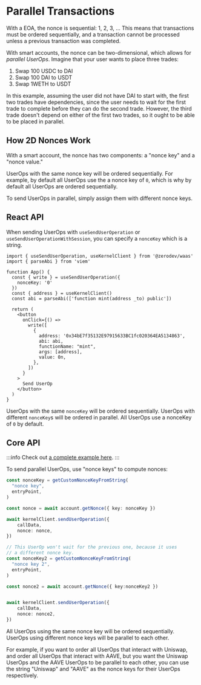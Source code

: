 # Parallel Transactions

With a EOA, the nonce is sequential: 1, 2, 3, ...  This means that transactions must be ordered sequentially, and a transaction cannot be processed unless a previous transaction was completed.

With smart accounts, the nonce can be two-dimensional, which allows for *parallel UserOps*.  Imagine that your user wants to place three trades:

1. Swap 100 USDC to DAI
2. Swap 100 DAI to USDT
3. Swap 1WETH to USDT

In this example, assuming the user did not have DAI to start with, the first two trades have dependencies, since the user needs to wait for the first trade to complete before they can do the second trade.  However, the third trade doesn't depend on either of the first two trades, so it ought to be able to be placed in parallel.

## How 2D Nonces Work

With a smart account, the nonce has two components: a "nonce key" and a "nonce value."

UserOps with the same nonce key will be ordered sequentially.  For example, by default all UserOps use the a nonce key of `0`, which is why by default all UserOps are ordered sequentially.

To send UserOps in parallel, simply assign them with different nonce keys.

## React API

When sending UserOps with `useSendUserOperation` or `useSendUserOperationWithSession`, you can specify a `nonceKey` which is a string.

```tsx
import { useSendUserOperation, useKernelClient } from '@zerodev/waas'
import { parseAbi } from 'viem'
 
function App() {
  const { write } = useSendUserOperation({
    nonceKey: '0'
  })
  const { address } = useKernelClient()
  const abi = parseAbi(['function mint(address _to) public'])
 
  return (
    <button
      onClick={() =>
        write([
          {
            address: '0x34bE7f35132E97915633BC1fc020364EA5134863',
            abi: abi,
            functionName: "mint",
            args: [address],
            value: 0n,
          },
        ])
      }
    >
      Send UserOp
    </button>
  )
}
```

UserOps with the same `nonceKey` will be ordered sequentially.  UserOps with different `nonceKey`s will be ordered in parallel.  All UserOps use a nonceKey of `0` by default.

## Core API

:::info
Check out [a complete example here](https://github.com/zerodevapp/zerodev-examples/blob/main/send-transactions/with-2d-nonce.ts).
:::

To send parallel UserOps, use "nonce keys" to compute nonces:

```ts
const nonceKey = getCustomNonceKeyFromString(
  "nonce key",
  entryPoint,
)

const nonce = await account.getNonce({ key: nonceKey })

await kernelClient.sendUserOperation({
    callData,
    nonce: nonce,
})

// This UserOp won't wait for the previous one, because it uses
// a different nonce key.
const nonceKey2 = getCustomNonceKeyFromString(
  "nonce key 2",
  entryPoint,
)

const nonce2 = await account.getNonce({ key:nonceKey2 })


await kernelClient.sendUserOperation({
    callData,
    nonce: nonce2,
})
```

All UserOps using the same nonce key will be ordered sequentially.  UserOps using different nonce keys will be parallel to each other.

For example, if you want to order all UserOps that interact with Uniswap, and order all UserOps that interact with AAVE, but you want the Uniswap UserOps and the AAVE UserOps to be parallel to each other, you can use the string "Uniswap" and "AAVE" as the nonce keys for their UserOps respectively.